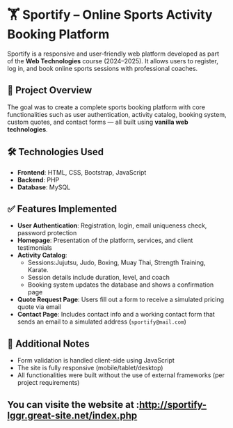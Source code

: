 # 🏋️ Sportify – Online Sports Activity Booking Platform

Sportify is a responsive and user-friendly web platform developed as part of the **Web Technologies** course (2024–2025). It allows users to register, log in, and book online sports sessions with professional coaches.

## 🚀 Project Overview

The goal was to create a complete sports booking platform with core functionalities such as user authentication, activity catalog, booking system, custom quotes, and contact forms — all built using **vanilla web technologies**.

## 🛠️ Technologies Used

- **Frontend**: HTML, CSS, Bootstrap, JavaScript
- **Backend**: PHP
- **Database**: MySQL

## ✅ Features Implemented

- **User Authentication**: Registration, login, email uniqueness check, password protection
- **Homepage**: Presentation of the platform, services, and client testimonials
- **Activity Catalog**:
  - Sessions:Jujutsu, Judo, Boxing, Muay Thai, Strength Training, Karate.
  - Session details include duration, level, and coach
  - Booking system updates the database and shows a confirmation page
- **Quote Request Page**: Users fill out a form to receive a simulated pricing quote via email
- **Contact Page**: Includes contact info and a working contact form that sends an email to a simulated address (`sportify@mail.com`)

## 🔧 Additional Notes

- Form validation is handled client-side using JavaScript
- The site is fully responsive (mobile/tablet/desktop)
- All functionalities were built without the use of external frameworks (per project requirements)

## You can visite the website at :http://sportify-lggr.great-site.net/index.php

